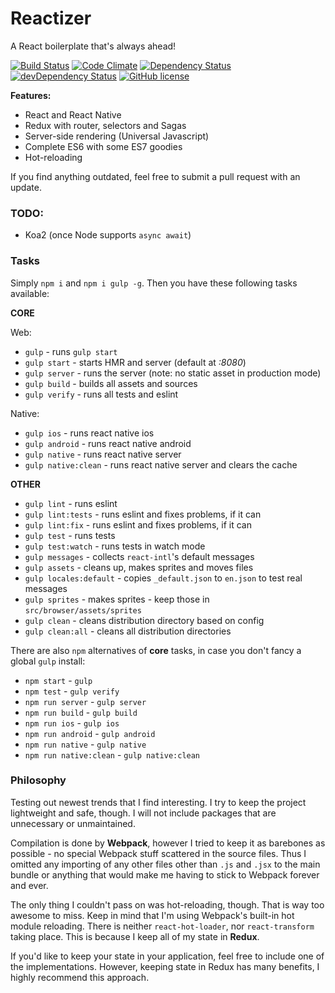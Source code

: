 # Reactizer

A React boilerplate that's always ahead!

[![Build Status](https://travis-ci.org/oreqizer/reactizer.svg?branch=develop)](https://travis-ci.org/oreqizer/reactizer)
[![Code Climate](https://codeclimate.com/github/oreqizer/reactizer/badges/gpa.svg)](https://codeclimate.com/github/oreqizer/reactizer)
[![Dependency Status](https://david-dm.org/oreqizer/reactizer.svg)](https://david-dm.org/oreqizer/reactizer)
[![devDependency Status](https://david-dm.org/oreqizer/reactizer/dev-status.svg)](https://david-dm.org/oreqizer/reactizer#info=devDependencies)
[![GitHub license](https://img.shields.io/badge/license-MIT-blue.svg)](https://raw.githubusercontent.com/oreqizer/reactizer/develop/LICENSE)

**Features:**

* React and React Native
* Redux with router, selectors and Sagas
* Server-side rendering (Universal Javascript)
* Complete ES6 with some ES7 goodies
* Hot-reloading

If you find anything outdated, feel free to submit a pull request with an update.

### TODO:

* Koa2 (once Node supports `async await`)

### Tasks

Simply `npm i` and `npm i gulp -g`. Then you have these following tasks available:

**CORE**

Web:
* `gulp` - runs `gulp start`
* `gulp start` - starts HMR and server (default at *:8080*)
* `gulp server` - runs the server (note: no static asset in production mode)
* `gulp build` - builds all assets and sources
* `gulp verify` - runs all tests and eslint

Native:
* `gulp ios` - runs react native ios
* `gulp android` - runs react native android
* `gulp native` - runs react native server
* `gulp native:clean` - runs react native server and clears the cache

**OTHER**

* `gulp lint` - runs eslint
* `gulp lint:tests` - runs eslint and fixes problems, if it can
* `gulp lint:fix` - runs eslint and fixes problems, if it can
* `gulp test` - runs tests
* `gulp test:watch` - runs tests in watch mode
* `gulp messages` - collects `react-intl`'s default messages
* `gulp assets` - cleans up, makes sprites and moves files
* `gulp locales:default` - copies `_default.json` to `en.json` to test real messages
* `gulp sprites` - makes sprites - keep those in `src/browser/assets/sprites`
* `gulp clean` - cleans distribution directory based on config
* `gulp clean:all` - cleans all distribution directories

There are also `npm` alternatives of **core** tasks, in case you don't fancy a global `gulp` install:

* `npm start` - `gulp`
* `npm test` - `gulp verify`
* `npm run server` - `gulp server`
* `npm run build` - `gulp build`
* `npm run ios` - `gulp ios`
* `npm run android` - `gulp android`
* `npm run native` - `gulp native`
* `npm run native:clean` - `gulp native:clean`

### Philosophy

Testing out newest trends that I find interesting. I try to keep the project lightweight and safe, though. I will not include packages that are unnecessary or unmaintained.

Compilation is done by **Webpack**, however I tried to keep it as barebones as possible - no special Webpack stuff scattered in the source files. Thus I omitted any importing of any other files other than `.js` and `.jsx` to the main bundle or anything that would make me having to stick to Webpack forever and ever.

The only thing I couldn't pass on was hot-reloading, though. That is way too awesome to miss. Keep in mind that I'm using Webpack's built-in hot module reloading. There is neither `react-hot-loader`, nor `react-transform` taking place. This is because I keep all of my state in **Redux**.

If you'd like to keep your state in your application, feel free to include one of the implementations. However, keeping state in Redux has many benefits, I highly recommend this approach.
